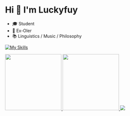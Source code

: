 # Hi 👋 I'm Luckyfuy

- 🎓 Student
- 🎈 Ex-OIer
- 📚 Linguistics / Music / Philosophy

[![My Skills](https://skillicons.dev/icons?i=cpp,py,java,qt,flask,mysql,regex,md,latex,gradle,vim,vscode,idea,linux,bash,powershell,git,github,ps,ai,au,pr)](https://skillicons.dev)

<a href="https://github.com/anuraghazra/github-readme-stats">
  <img src="https://github-readme-stats.vercel.app/api?username=Luckyfuy&show_icons=true" height="185px">
</a>
<a href="https://github.com/anuraghazra/github-readme-stats">
  <img src="https://github-readme-stats.vercel.app/api/top-langs/?username=Luckyfuy&layout=compact" height="185px">
</a>
<a href="https://github.com/anuraghazra/github-readme-stats">
  <img src="https://github-readme-stats.vercel.app/api/wakatime/?username=@Luckyfuy&layout=compact">
</a>
